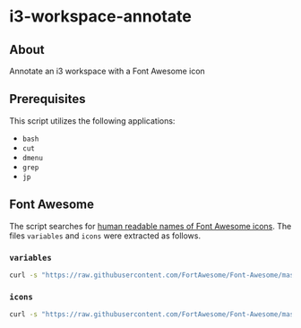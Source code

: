 # i3-workspace-annotate
## About
Annotate an i3 workspace with a Font Awesome icon

## Prerequisites
This script utilizes the following applications:
 * `bash`
 * `cut`
 * `dmenu`
 * `grep`
 * `jp`

## Font Awesome
The script searches for [human readable names of Font Awesome icons](https://github.com/FortAwesome/Font-Awesome/blob/master/less/variables.less). The files `variables` and `icons` were extracted as follows.

### `variables`
```bash
curl -s "https://raw.githubusercontent.com/FortAwesome/Font-Awesome/master/less/variables.less" | grep '@fa-var-' | sed -r 's/@fa-var-([^:]+): "([^"]+)";/\1/' > variables
```

### `icons`
```bash
curl -s "https://raw.githubusercontent.com/FortAwesome/Font-Awesome/master/less/variables.less" | grep '@fa-var-' | sed -r 's/@fa-var-([^:]+): "\\([^"]+)";/\2/' > icons
```
